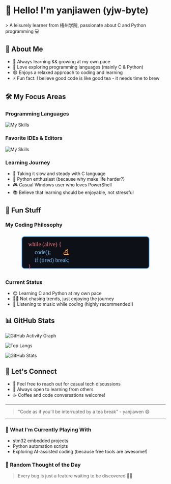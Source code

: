 # 👋 Hello! I'm yanjiawen (yjw-byte)

&gt; A leisurely learner from 梧州学院, passionate about C and Python programming 💻

## 🎯 About Me

- 🔭 Always learning && growing at my own pace
- 🌱 Love exploring programming languages (mainly C & Python)
- 😄 Enjoys a relaxed approach to coding and learning
- ⚡ Fun fact: I believe good code is like good tea - it needs time to brew

## 🛠️ My Focus Areas

### Programming Languages
![My Skills](https://skillicons.dev/icons?i=c,python&perline=10)

### Favorite IDEs & Editors
![My Skills](https://skillicons.dev/icons?i=clion,vscode,idea&perline=10)

### Learning Journey
- 🚀 Taking it slow and steady with C language
- 🐍 Python enthusiast (because why make life harder?)
- 🎮 Casual Windows user who loves PowerShell
- 📚 Believe that learning should be enjoyable, not stressful

## 🌟 Fun Stuff

### My Coding Philosophy
<!-- 直接粘，可改 fill 颜色 -->
<p align="center">
  <svg width="420" height="120" viewBox="0 0 420 120">
    <!-- 终端外框 -->
    <rect x="10" y="10" width="400" height="100" rx="8" fill="#0d1117" stroke="#58a6ff" stroke-width="2"/>
    <!-- 代码行 -->
    <text x="30" y="40" fill="#f97583" font-family="Fira Code" font-size="18">while (alive) {</text>
    <text x="50" y="65" fill="#79c0ff" font-family="Fira Code" font-size="18">code();</text>
    <!-- 茶杯图标 -->
    <g transform="translate(140,53)">
      <path d="M2 8h12v4H2zM18 10a4 4 0 0 1-4 4H2" stroke="#ffa657" stroke-width="2" fill="none"/>
      <path d="M6 4c0-4 8-4 8 0" stroke="#ffa657" stroke-width="2" fill="none"/>
      <!-- 热气 -->
      <path d="M8 0c0-2 2-2 2 0M12-1c0-2 2-2 2 0" stroke="#ffa657" stroke-width="1.5" stroke-linecap="round">
        <animate attributeName="y" values="0;-3;0" dur="1.2s" repeatCount="indefinite"/>
      </path>
    </g>
    <text x="50" y="90" fill="#79c0ff" font-family="Fira Code" font-size="18">if (tired) break;</text>
    <text x="30" y="110" fill="#f97583" font-family="Fira Code" font-size="18">}</text>
  </svg>
</p>

### Current Status
- 😊 Learning C and Python at my own pace
- 🏃‍♂️ Not chasing trends, just enjoying the journey
- 🎵 Listening to music while coding (highly recommended!)

## 📊 GitHub Stats

![GitHub Activity Graph](https://github-readme-activity-graph.vercel.app/graph?username=yjw-byte&bg_color=1e1e2e&color=c9d1d9&line=58a6ff&point=58a6ff&area=true&hide_border=true)

![Top Langs](https://github-readme-stats.vercel.app/api/top-langs/?username=yjw-byte&layout=compact&theme=tokyonight)

![GitHub Stats](https://github-readme-stats.vercel.app/api?username=yjw-byte&show_icons=true&theme=tokyonight&include_all_commits=true&count_private=true&show_owner=true)

## 🤝 Let's Connect

- 📧 Feel free to reach out for casual tech discussions
- 🎯 Always open to learning from others
- ☕ Coffee and code conversations welcome!

---

> "Code as if you'll be interrupted by a tea break" - yanjiawen 😄

---

### 🔧 What I'm Currently Playing With
- stm32 embedded projects
- Python automation scripts
- Exploring AI-assisted coding (because free tools are awesome!)

### 💭 Random Thought of the Day
> Every bug is just a feature waiting to be discovered 🐛✨
